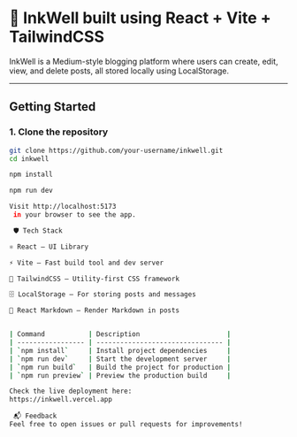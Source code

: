 # 🔗 InkWell built using React + Vite + TailwindCSS

InkWell is a Medium-style blogging platform where users can create, edit, view, and delete posts, all stored locally using LocalStorage.

---

## Getting Started

### 1. Clone the repository

```bash
git clone https://github.com/your-username/inkwell.git
cd inkwell

npm install

npm run dev

Visit http://localhost:5173
 in your browser to see the app.

 🛡️ Tech Stack

⚛️ React — UI Library

⚡ Vite — Fast build tool and dev server

🎨 TailwindCSS — Utility-first CSS framework

🗄️ LocalStorage — For storing posts and messages

📝 React Markdown — Render Markdown in posts


| Command           | Description                      |
| ----------------- | -------------------------------- |
| `npm install`     | Install project dependencies     |
| `npm run dev`     | Start the development server     |
| `npm run build`   | Build the project for production |
| `npm run preview` | Preview the production build     |

Check the live deployment here:
https://inkwell.vercel.app
 
 📬 Feedback
Feel free to open issues or pull requests for improvements!